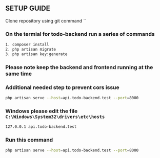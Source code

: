 ## SETUP GUIDE

Clone repository using git command ``

### On the termial for todo-backend run a series of commands

```sh
1. composer install
2. php artisan migrate
3. php artisan key:generate
```
### Please note keep the backend and frontend running at the same time

### Additional needed step to prevent cors issue

```sh
php artisan serve --host=api.todo-backend.test --port=8000
```

### Windows please edit the file `C:\Windows\System32\drivers\etc\hosts`

```sh
127.0.0.1 api.todo-backend.test  
```

### Run this command 

```sh
php artisan serve --host=api.todo-backend.test --port=8000
```